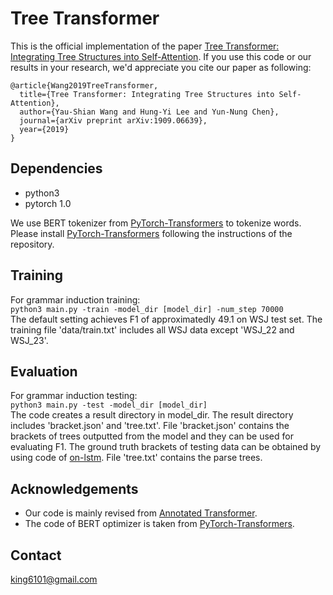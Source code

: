 # Tree Transformer
This is the official implementation of the paper [Tree Transformer: Integrating Tree Structures into Self-Attention](http://arxiv.org/abs/1909.06639). If you use this code or our results in your research, we'd appreciate you cite our paper as following:

```
@article{Wang2019TreeTransformer,
  title={Tree Transformer: Integrating Tree Structures into Self-Attention},
  author={Yau-Shian Wang and Hung-Yi Lee and Yun-Nung Chen},
  journal={arXiv preprint arXiv:1909.06639},
  year={2019}
}
```

## Dependencies

* python3
* pytorch 1.0

We use BERT tokenizer from [PyTorch-Transformers](https://github.com/huggingface/pytorch-transformers) to tokenize words. Please install [PyTorch-Transformers](https://github.com/huggingface/pytorch-transformers) following the instructions of the repository.  


## Training
For grammar induction training:  
```python3 main.py -train -model_dir [model_dir] -num_step 70000```  
The default setting achieves F1 of approximatedly 49.1 on WSJ test set. The training file 'data/train.txt' includes all WSJ data except 'WSJ_22 and WSJ_23'.   

## Evaluation
For grammar induction testing:  
```python3 main.py -test -model_dir [model_dir]```  
The code creates a result directory in model_dir. The result directory includes 'bracket.json' and 'tree.txt'. File 'bracket.json' contains the brackets of trees outputted from the model and they can be used for evaluating F1. The ground truth brackets of testing data can be obtained by using code of [on-lstm](https://github.com/yikangshen/Ordered-Neurons). File 'tree.txt' contains the parse trees.   

## Acknowledgements
* Our code is mainly revised from [Annotated Transformer](http://nlp.seas.harvard.edu/2018/04/03/attention.html).  
* The code of BERT optimizer is taken from [PyTorch-Transformers](https://github.com/huggingface/pytorch-transformers).  

## Contact
king6101@gmail.com  
